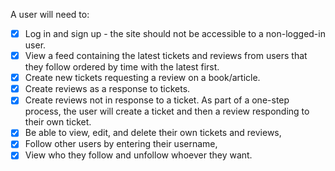 A user will need to:

- [X] Log in and sign up - the site should not be accessible to a non-logged-in user.
- [X] View a feed containing the latest tickets and reviews from users that they follow ordered by time with the latest first.
- [X] Create new tickets requesting a review on a book/article. 
- [X] Create reviews as a response to tickets.
- [X] Create reviews not in response to a ticket.  As part of a one-step process, the user will create a ticket and then a review responding to their own ticket.
- [X] Be able to view, edit, and delete their own tickets and reviews,
- [X] Follow other users by entering their username,
- [X] View who they follow and unfollow whoever they want. 